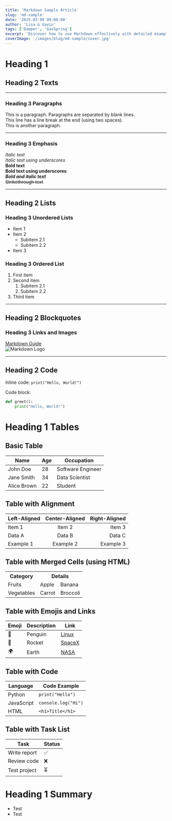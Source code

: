 ```yaml
---
title: 'Markdown Sample Article'
slug: 'md-sample'
date: '2025-03-09 09:00:00'
author: 'Lisa & Gavin'
tags: ['Damper', 'GasSpring']
excerpt: 'Discover how to use Markdown effectively with detailed examples showcasing headings, paragraphs, emphasis, lists, links, images, code blocks, blockquotes, horizontal rules, tables, task lists, footnotes, escaping characters, and inline HTML. Whether you are a beginner or an advanced user, this guide provides everything you need to create well-structured and visually appealing Markdown documents. Learn how to build tables with alignment, emojis, links, and even merged cells using HTML. Perfect for developers, writers, and anyone looking to enhance their documentation or content creation skills. Start optimizing your Markdown usage today!'
coverImage: '/images/blog/md-sample/cover.jpg'
---
```


# Heading 1
## Heading 2 Texts

---

### Heading 3 Paragraphs
This is a paragraph. Paragraphs are separated by blank lines.  
This line has a line break at the end (using two spaces).  
This is another paragraph.

---

### Heading 3 Emphasis
*Italic text*  
_Italic text using underscores_  
**Bold text**  
__Bold text using underscores__  
***Bold and italic text***  
~~Strikethrough text~~

---
## Heading 2 Lists

### Heading 3 Unordered Lists

- Item 1
- Item 2
  - Subitem 2.1
  - Subitem 2.2
- Item 3

### Heading 3 Ordered List
1. First item
2. Second item
   1. Subitem 2.1
   2. Subitem 2.2
3. Third item

---
## Heading 2 Blockquotes

### Heading 3 Links and Images
[Markdown Guide](https://www.markdownguide.org)  
![Markdown Logo](https://markdown-here.com/img/icon256.png)

---

## Heading 2 Code
Inline code: `print("Hello, World!")`

Code block:
```python
def greet():
    print("Hello, World!")
```

# Heading 1 Tables

## Basic Table
| Name       | Age | Occupation     |
|------------|-----|----------------|
| John Doe   | 28  | Software Engineer |
| Jane Smith | 34  | Data Scientist    |
| Alice Brown| 22  | Student           |

## Table with Alignment
| Left-Aligned | Center-Aligned | Right-Aligned |
|:-------------|:--------------:|--------------:|
| Item 1       | Item 2         | Item 3        |
| Data A       | Data B         | Data C        |
| Example 1    | Example 2      | Example 3     |

## Table with Merged Cells (using HTML)
<table>
  <tr>
    <th>Category</th>
    <th colspan="2">Details</th>
  </tr>
  <tr>
    <td>Fruits</td>
    <td>Apple</td>
    <td>Banana</td>
  </tr>
  <tr>
    <td>Vegetables</td>
    <td>Carrot</td>
    <td>Broccoli</td>
  </tr>
</table>

## Table with Emojis and Links
| Emoji | Description           | Link                          |
|-------|-----------------------|-------------------------------|
| 🐧    | Penguin               | [Linux](https://www.linux.org)|
| 🚀    | Rocket                | [SpaceX](https://www.spacex.com)|
| 🌍    | Earth                 | [NASA](https://www.nasa.gov)  |

## Table with Code
| Language | Code Example          |
|----------|-----------------------|
| Python   | `print("Hello")`      |
| JavaScript | `console.log("Hi")`  |
| HTML     | `<h1>Title</h1>`      |

## Table with Task List
| Task          | Status  |
|---------------|---------|
| Write report  | ✅      |
| Review code   | ❌      |
| Test project  | ⏳      |

# Heading 1 Summary

* Test
* Test